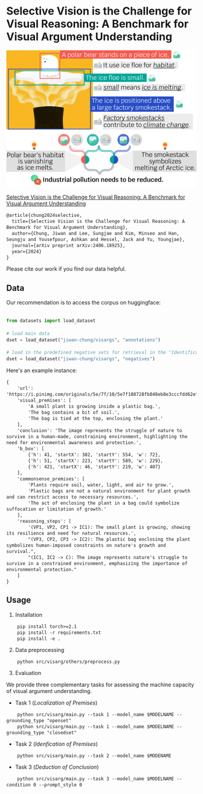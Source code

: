 # Selective Vision is the Challenge for Visual Reasoning: A Benchmark for Visual Argument Understanding


<p align="center">
    <img src="./static/VisArg_Fig_1_PolarBear.png" alt=figure width=512px>
</p>

[Selective Vision is the Challenge for Visual Reasoning: A Benchmark for Visual Argument Understanding](https://arxiv.org/abs/2406.18925)

```
@article{chung2024selective,
  title={Selective Vision is the Challenge for Visual Reasoning: A Benchmark for Visual Argument Understanding},
  author={Chung, Jiwan and Lee, Sungjae and Kim, Minseo and Han, Seungju and Yousefpour, Ashkan and Hessel, Jack and Yu, Youngjae},
  journal={arXiv preprint arXiv:2406.18925},
  year={2024}
}
```

Please cite our work if you find our data helpful.

## Data

Our recommendation is to access the corpus on huggingface:

```python

from datasets import load_dataset

# load main data
dset = load_dataset("jiwan-chung/visargs", "annotations")

# load in the predefined negative sets for retrieval in the "Identification of Premises" task.
dset = load_dataset("jiwan-chung/visargs", "negatives")
```

Here's an example instance:

```
{
    'url': 'https://i.pinimg.com/originals/5e/7f/10/5e7f108728fb848eb8e3cccfdd62ef8f.jpg',
    'visual_premises': [
        'A small plant is growing inside a plastic bag.',
        'The bag contains a bit of soil.',
        'The bag is tied at the top, enclosing the plant.'
    ],
    'conclusion': 'The image represents the struggle of nature to survive in a human-made, constraining environment, highlighting the need for environmental awareness and protection.',
    'b_box': [
        {'h': 41, 'startX': 302, 'startY': 554, 'w': 72},
        {'h': 51, 'startX': 223, 'startY': 589, 'w': 229},
        {'h': 421, 'startX': 46, 'startY': 219, 'w': 407}
    ],
    'commonsense_premises': [
        'Plants require soil, water, light, and air to grow.',
        'Plastic bags are not a natural environment for plant growth and can restrict access to necessary resources.',
        'The act of enclosing the plant in a bag could symbolize suffocation or limitation of growth.'
    ],
    'reasoning_steps': [
        '(VP1, VP2, CP1 -> IC1): The small plant is growing, showing its resilience and need for natural resources.',
        "(VP3, CP2, CP3 -> IC2): The plastic bag enclosing the plant symbolizes human-imposed constraints on nature's growth and survival.",
        "(IC1, IC2 -> C): The image represents nature's struggle to survive in a constrained environment, emphasizing the importance of environmental protection."
    ]
}
```

## Usage

1. Installation

```
    pip install torch>=2.1
    pip install -r requirements.txt
    pip install -e .
```

2. Data preprocessing

```
    python src/visarg/others/preprocess.py
```

3. Evaluation

We provide three complementary tasks for assessing the machine capacity of visual argument understanding.


- Task 1 (*Localization of Premises*)
```
    python src/visarg/main.py --task 1 --model_name $MODELNAME --grounding_type "openset"
    python src/visarg/main.py --task 1 --model_name $MODELNAME --grounding_type "closedset"
```

- Task 2 (*Idenfication of Premises*)
```
    python src/visarg/main.py --task 2 --model_name $MODENAME
```

- Task 3 (*Deduction of Conclusion*)

```
    python src/visarg/main.py --task 3 --model_name $MODELNAME --condition 0 --prompt_style 0
```
